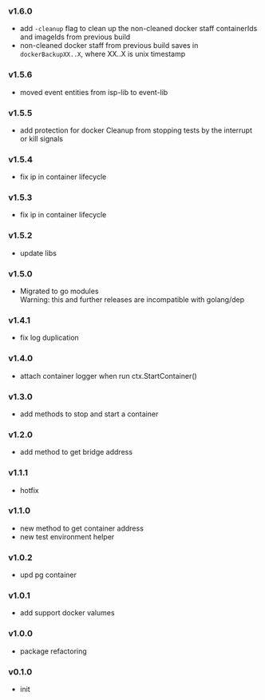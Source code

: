 ### v1.6.0
* add `-cleanup` flag to clean up the non-cleaned docker staff containerIds and imageIds from previous build
* non-cleaned docker staff from previous build saves in `dockerBackupXX..X`, where XX..X is unix timestamp
### v1.5.6
* moved event entities from isp-lib to event-lib
### v1.5.5
* add protection for docker Cleanup from stopping tests by the interrupt or kill signals
### v1.5.4
* fix ip in container lifecycle
### v1.5.3
* fix ip in container lifecycle
### v1.5.2
* update libs
### v1.5.0
* Migrated to go modules  
  Warning: this and further releases are incompatible with golang/dep
### v1.4.1
* fix log duplication
### v1.4.0
* attach container logger when run ctx.StartContainer()
### v1.3.0
* add methods to stop and start a container
### v1.2.0
* add method to get bridge address
### v1.1.1
* hotfix
### v1.1.0
* new method to get container address
* new test environment helper
### v1.0.2
* upd pg container
### v1.0.1
* add support docker valumes
### v1.0.0
* package refactoring
### v0.1.0
* init
